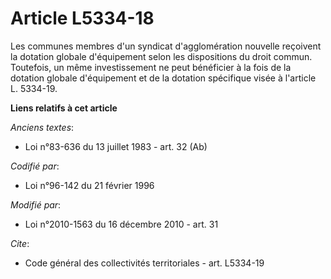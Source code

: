 # Article L5334-18

Les communes membres d'un syndicat d'agglomération nouvelle reçoivent la dotation globale d'équipement selon les dispositions
du droit commun. Toutefois, un même investissement ne peut bénéficier à la fois de la dotation globale d'équipement et de la
dotation spécifique visée à l'article L. 5334-19.

**Liens relatifs à cet article**

_Anciens textes_:

  - Loi n°83-636 du 13 juillet 1983 - art. 32 (Ab)

_Codifié par_:

  - Loi n°96-142 du 21 février 1996

_Modifié par_:

  - Loi n°2010-1563 du 16 décembre 2010 - art. 31

_Cite_:

  - Code général des collectivités territoriales - art. L5334-19
